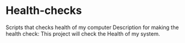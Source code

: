 # Health-checks
Scripts that checks health of my computer
Description for making the health check:
    This project will check the Health of my system.